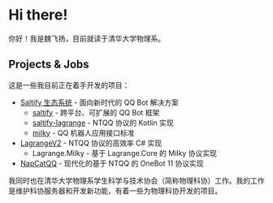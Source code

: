 # Hi there!

你好！我是魏飞扬，目前就读于清华大学物理系。

## Projects & Jobs

这是一些我目前正在着手开发的项目：

- [Saltify 生态系统](https://github.com/SaltifyDev) - 面向新时代的 QQ Bot 解决方案
  - [saltify](https://github.com/SaltifyDev/saltify) - 跨平台、可扩展的 QQ Bot 框架
  - [saltify-lagrange](https://github.com/LagrangeDev/saltify-lagrange) - NTQQ 协议的 Kotlin 实现
  - [milky](https://github.com/SaltifyDev/milky) - QQ 机器人应用接口标准
- [LagrangeV2](https://github.com/LagrangeDev/LagrangeV2) - NTQQ 协议的高效率 C# 实现
  - Lagrange.Milky - 基于 Lagrange.Core 的 Milky 协议实现
- [NapCatQQ](https://github.com/NapNeko/NapCatQQ) - 现代化的基于 NTQQ 的 OneBot 11 协议实现

我同时也在清华大学物理系学生科学与技术协会（简称物理科协）工作。我的工作是维护科协服务器和开发新功能，有着一些为物理科协开发的项目。
